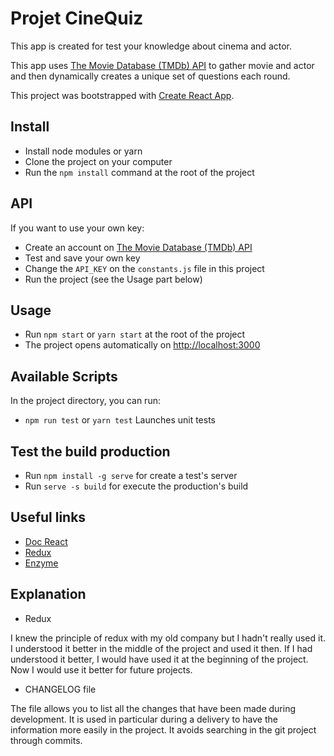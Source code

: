 # Projet CineQuiz

This app is created for test your knowledge about cinema and actor.

This app uses [The Movie Database (TMDb) API](https://developers.themoviedb.org/3) to gather movie and actor and then dynamically creates a unique set of questions each round.

This project was bootstrapped with [Create React App](https://github.com/facebook/create-react-app).

## Install

* Install node modules or yarn
* Clone the project on your computer
* Run the `npm install` command at the root of the project

## API 

If you want to use your own key:
* Create an account on [The Movie Database (TMDb) API](https://developers.themoviedb.org/3)
* Test and save your own key 
* Change the `API_KEY` on the `constants.js` file in this project
* Run the project (see the Usage part below)

## Usage

* Run `npm start` or `yarn start` at the root of the project
* The project opens automatically on [http://localhost:3000](http://localhost:3000)

## Available Scripts

In the project directory, you can run:
* `npm run test` or `yarn test` Launches unit tests

## Test the build production 
* Run `npm install -g serve` for create a test's server
* Run `serve -s build` for execute the production's build

## Useful links
* [Doc React](https://facebook.github.io/react/)
* [Redux](https://redux.js.org/)
* [Enzyme](http://airbnb.io/enzyme/)

## Explanation

* Redux 

I knew the principle of redux with my old company but I hadn't really used it. I understood it better in the middle of the project and used it then. If I had understood it better, I would have used it at the beginning of the project. Now I would use it better for future projects.

* CHANGELOG file

The file allows you to list all the changes that have been made during development. It is used in particular during a delivery to have the information more easily in the project. It avoids searching in the git project through commits.
